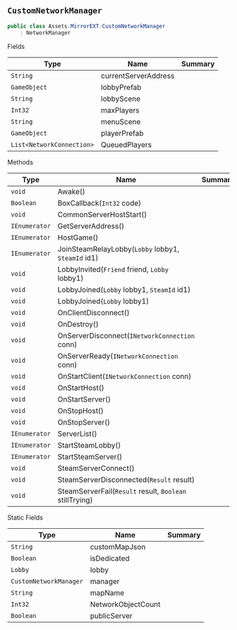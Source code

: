 ## `CustomNetworkManager`

```csharp
public class Assets.MirrorEXT.CustomNetworkManager
    : NetworkManager

```

Fields

| Type | Name | Summary | 
| --- | --- | --- | 
| `String` | currentServerAddress |  | 
| `GameObject` | lobbyPrefab |  | 
| `String` | lobbyScene |  | 
| `Int32` | maxPlayers |  | 
| `String` | menuScene |  | 
| `GameObject` | playerPrefab |  | 
| `List<NetworkConnection>` | QueuedPlayers |  | 


Methods

| Type | Name | Summary | 
| --- | --- | --- | 
| `void` | Awake() |  | 
| `Boolean` | BoxCallback(`Int32` code) |  | 
| `void` | CommonServerHostStart() |  | 
| `IEnumerator` | GetServerAddress() |  | 
| `IEnumerator` | HostGame() |  | 
| `IEnumerator` | JoinSteamRelayLobby(`Lobby` lobby1, `SteamId` id1) |  | 
| `void` | LobbyInvited(`Friend` friend, `Lobby` lobby1) |  | 
| `void` | LobbyJoined(`Lobby` lobby1, `SteamId` id1) |  | 
| `void` | LobbyJoined(`Lobby` lobby1) |  | 
| `void` | OnClientDisconnect() |  | 
| `void` | OnDestroy() |  | 
| `void` | OnServerDisconnect(`INetworkConnection` conn) |  | 
| `void` | OnServerReady(`INetworkConnection` conn) |  | 
| `void` | OnStartClient(`INetworkConnection` conn) |  | 
| `void` | OnStartHost() |  | 
| `void` | OnStartServer() |  | 
| `void` | OnStopHost() |  | 
| `void` | OnStopServer() |  | 
| `IEnumerator` | ServerList() |  | 
| `IEnumerator` | StartSteamLobby() |  | 
| `IEnumerator` | StartSteamServer() |  | 
| `void` | SteamServerConnect() |  | 
| `void` | SteamServerDisconnected(`Result` result) |  | 
| `void` | SteamServerFail(`Result` result, `Boolean` stillTrying) |  | 


Static Fields

| Type | Name | Summary | 
| --- | --- | --- | 
| `String` | customMapJson |  | 
| `Boolean` | isDedicated |  | 
| `Lobby` | lobby |  | 
| `CustomNetworkManager` | manager |  | 
| `String` | mapName |  | 
| `Int32` | NetworkObjectCount |  | 
| `Boolean` | publicServer |  | 


